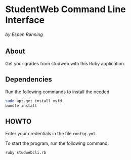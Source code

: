 StudentWeb Command Line Interface
===
###### by Espen Rønning

About
--
Get your grades from studweb with this Ruby application.

Dependencies
---

Run the following commands to install the needed
```sh
sudo apt-get install xvfd
bundle install
```

HOWTO
---
Enter your credentials in the file `config.yml`.

To start the program, run the following command:

```sh
ruby studwebcli.rb
```